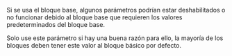 Si se usa el bloque base, algunos parámetros podrían estar deshabilitados o no funcionar debido al bloque base que requieren los valores predeterminados del bloque base.

Solo use este parámetro si hay una buena razón para ello, la mayoría de los bloques deben tener este valor al bloque básico por defecto.